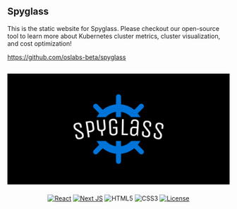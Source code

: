 ## Spyglass 

This is the static website for Spyglass. Please checkout our open-source tool to learn more about Kubernetes cluster metrics, cluster visualization, and cost optimization!

https://github.com/oslabs-beta/spyglass

<div align="center">

## [![banner](/public/banner.png)](https://github.com/oslabs-beta/spyglass)
<!-- https://ileriayo.github.io/markdown-badges/#markdown-badges -->
[![React](https://img.shields.io/badge/react-%2320232a.svg?style=for-the-badge&logo=react&logoColor=%2361DAFB)](https://reactjs.org/)
[![Next JS](https://img.shields.io/badge/Next-black?style=for-the-badge&logo=next.js&logoColor=white)](https://nextjs.org/)
![HTML5](https://img.shields.io/badge/html5-%23E34F26.svg?style=for-the-badge&logo=html5&logoColor=white)
![CSS3](https://img.shields.io/badge/css3-%231572B6.svg?style=for-the-badge&logo=css3&logoColor=white)
[![License](https://img.shields.io/github/license/Ileriayo/markdown-badges?style=for-the-badge)](public/LICENSE)

</div>